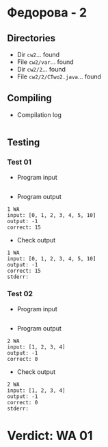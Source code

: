 # Федорова - 2
## Directories
- Dir `cw2`... found
- File `cw2/var`... found
- Dir `cw2/2`... found
- File `cw2/2/CTwo2.java`... found
## Compiling
- Compilation log
```

```
## Testing
### Test 01
- Program input
```

```
- Program output
```
1 WA
input: [0, 1, 2, 3, 4, 5, 10]
output: -1
correct: 15

```
- Check output
```
1 WA
input: [0, 1, 2, 3, 4, 5, 10]
output: -1
correct: 15
stderr:

```
### Test 02
- Program input
```

```
- Program output
```
2 WA
input: [1, 2, 3, 4]
output: -1
correct: 0

```
- Check output
```
2 WA
input: [1, 2, 3, 4]
output: -1
correct: 0
stderr:

```
# Verdict: WA 01
